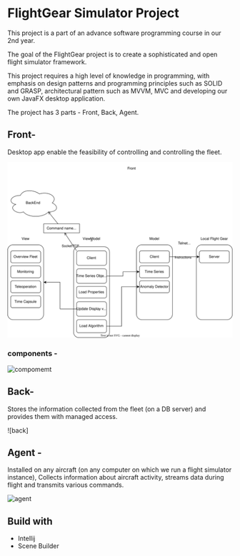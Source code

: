 # FlightGear Simulator Project

This project is a part of an advance software programming course in our 2nd year.

The goal of the FlightGear project is to create a sophisticated and open flight simulator framework.

This project requires a high level of knowledge in programming, with emphasis on design patterns and programming principles such as SOLID and GRASP,
architectural pattern such as MVVM, MVC and developing our own JavaFX desktop application.

The project has 3 parts - Front, Back, Agent.

<h2>Front-</h2>

Desktop app enable the feasibility of controlling and controlling the fleet.

<img alt="Front architecture" src="./images/architecture/Front.svg">

<h3>components - </h3>

![compomemt](https://user-images.githubusercontent.com/94534918/167295737-9c5d89c4-7c5f-4288-b5c1-23e0678869aa.jpg)

<h2>Back-</h2>

Stores the information collected from the fleet (on a DB server) and provides them with managed access.

![back]

<h2>Agent -</h2>

Installed on any aircraft (on any computer on which we run a flight simulator instance),
Collects information about aircraft activity,
streams data during flight and transmits various commands.

![agent](https://user-images.githubusercontent.com/94534918/167295647-cc75e06c-e20f-4aff-96bd-8a25d40a4596.jpg)

  <h2>Build with</h2>
  <ul>
  <li>Intellij</li>
  <li>  Scene Builder</li>
 
  </ul>
